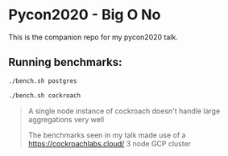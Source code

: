 # Pycon2020 - Big O No

This is the companion repo for my pycon2020 talk.


## Running benchmarks:

```bash
./bench.sh postgres
```

```bash
./bench.sh cockroach
```

> A single node instance of cockroach doesn't handle large aggregations very well
>
> The benchmarks seen in my talk made use of a https://cockroachlabs.cloud/ 3 node GCP cluster
